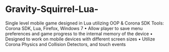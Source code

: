 # Gravity-Squirrel-Lua-
Single level mobile game designed in Lua utilizing OOP &amp; Corona SDK 
Tools: Corona SDK, Lua, Firefox, Windows 7
•	Allow player to save menu preferences and game progress to the internal memory of the device
•	Designed to work on mobile devices with different screen sizes
•	Utilize Corona Physics and Collision Detectors, and touch events
